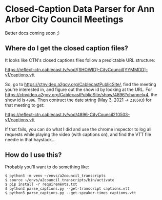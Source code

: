 # Closed-Caption Data Parser for Ann Arbor City Council Meetings

Better docs coming soon ;)

## Where do I get the closed caption files?

It looks like CTN's closed captions files follow a predictable URL structure:

https://reflect-ctn.cablecast.tv/vod/[SHOWID]-CityCouncil[YYMMDD]-v1/captions.vtt

So, go to https://ctnvideo.a2gov.org/CablecastPublicSite/, find the meeting you're interested in, and figure out the show id by looking at the URL. For https://ctnvideo.a2gov.org/CablecastPublicSite/show/4896?channel=4, the show id is `4896`. Then contruct the date string (May 3, 2021 -> `210503`) for that meeting to get:

https://reflect-ctn.cablecast.tv/vod/4896-CityCouncil210503-v1/captions.vtt

If that fails, you can do what I did and use the chrome inspector to log all requests while playing the video (with captions on), and find the VTT file needle in that haystack...

## How do I use this?

Probably you'll want to do something like:

```
$ python3 -m venv ~/envs/a2council_transcripts
$ source ~/envs/a2council_transcripts/bin/activate
$ pip install -r requirements.txt
$ python3 parse_captions.py --get-transcript captions.vtt
$ python3 parse_captions.py --get-speaker-times captions.vtt
```
